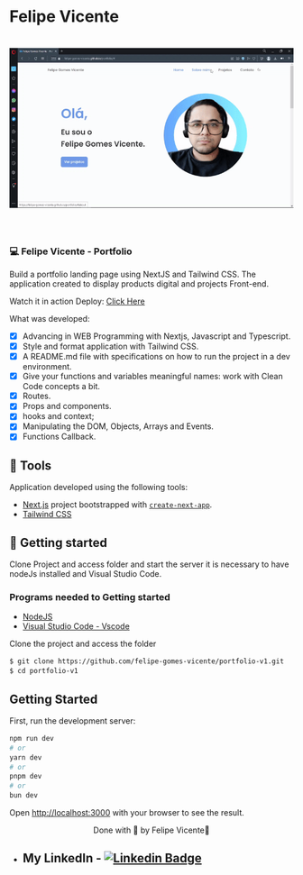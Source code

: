 # Felipe Vicente

<h1 align="center">
    <img alt="Gif of the finished project Felipe Vicente" title="gif" src="./public/portfolio.gif" />
</h1>

<br>

### 💻 Felipe Vicente - Portfolio

Build a portfolio landing page using NextJS and Tailwind CSS. 
The application created to display products digital and projects Front-end.

Watch it in action Deploy: [Click Here](https://felipe-gomes-vicente.github.io/portfolio-v1/)

What was developed:

- [x] Advancing in WEB Programming with Nextjs, Javascript and Typescript.
- [x] Style and format application with Tailwind CSS.
- [x] A README.md file with specifications on how to run the project in a dev environment.
- [x]  Give your functions and variables meaningful names: work with Clean Code concepts a bit.
- [x]  Routes.
- [x]  Props and components.
- [x]  hooks and context;
- [x]  Manipulating the DOM, Objects, Arrays and Events.
- [x]  Functions Callback.

## 🧪 Tools

Application developed using the following tools:

- [Next.js](https://nextjs.org/) project bootstrapped with [`create-next-app`](https://github.com/vercel/next.js/tree/canary/packages/create-next-app).
- [Tailwind CSS](https://tailwindcss.com/)

## 🚀 Getting started

Clone Project and access folder and start the server it is necessary to have nodeJs
installed and Visual Studio Code.

### Programs needed to Getting started

- [NodeJS](https://nodejs.org/en/)
- [Visual Studio Code - Vscode](https://code.visualstudio.com/)

Clone the project and access the folder

```bash
$ git clone https://github.com/felipe-gomes-vicente/portfolio-v1.git
$ cd portfolio-v1
```

## Getting Started

First, run the development server:

```bash
npm run dev
# or
yarn dev
# or
pnpm dev
# or
bun dev
```

Open [http://localhost:3000](http://localhost:3000) with your browser to see the result.


<p align="center">Done with 💜 by Felipe Vicente👋</p>

- ## My LinkedIn - [![Linkedin Badge](https://img.shields.io/badge/-FelipeVicente-blue?style=flat-square&logo=Linkedin&logoColor=white&link=https://www.linkedin.com/in/felipe-gomes-vicente/)](https://www.linkedin.com/in/felipe-gomes-vicente/)